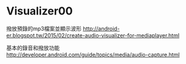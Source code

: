 # Visualizer00

撥放預錄的mp3檔案並顯示波形
http://android-er.blogspot.tw/2015/02/create-audio-visualizer-for-mediaplayer.html

基本的錄音和撥放功能
http://developer.android.com/guide/topics/media/audio-capture.html

